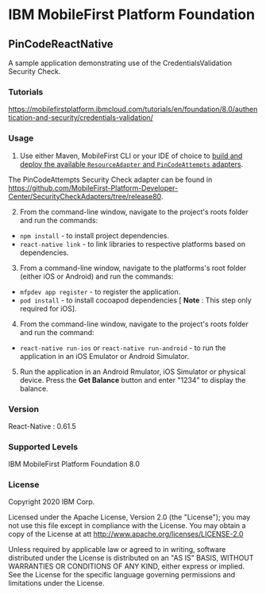 IBM MobileFirst Platform Foundation
===
## PinCodeReactNative
A sample application demonstrating use of the CredentialsValidation Security Check.

### Tutorials
https://mobilefirstplatform.ibmcloud.com/tutorials/en/foundation/8.0/authentication-and-security/credentials-validation/

### Usage

1. Use either Maven, MobileFirst CLI or your IDE of choice to [build and deploy the available `ResourceAdapter` and `PinCodeAttempts` adapters](https://mobilefirstplatform.ibmcloud.com/tutorials/en/foundation/8.0/adapters/creating-adapters/).

 The PinCodeAttempts Security Check adapter can be found in https://github.com/MobileFirst-Platform-Developer-Center/SecurityCheckAdapters/tree/release80.

2. From the command-line window, navigate to the project's roots folder and run the commands:
 - `npm install` - to install project dependencies.
 - `react-native link` - to link libraries to respective platforms based on dependencies.

3. From a command-line window, navigate to the platforms's root folder (either iOS or Android)  and run the commands:
 - `mfpdev app register` - to register the application.
 - `pod install` - to install cocoapod dependencies [ **Note**  : This step only required for iOS].
 
4. From the command-line window, navigate to the project's roots folder and run the command:
 - `react-native run-ios` or `react-native run-android` - to run the application in an iOS Emulator or Android Simulator.

5. Run the application in an Android Rmulator, iOS Simulator or physical device. Press the **Get Balance** button and enter "1234" to display the balance.

### Version
React-Native : 0.61.5

### Supported Levels
IBM MobileFirst Platform Foundation 8.0

### License
Copyright 2020 IBM Corp.

Licensed under the Apache License, Version 2.0 (the "License");
you may not use this file except in compliance with the License.
You may obtain a copy of the License at
att
http://www.apache.org/licenses/LICENSE-2.0

Unless required by applicable law or agreed to in writing, software
distributed under the License is distributed on an "AS IS" BASIS,
WITHOUT WARRANTIES OR CONDITIONS OF ANY KIND, either express or implied.
See the License for the specific language governing permissions and
limitations under the License.
